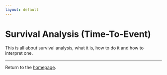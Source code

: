 ```yaml
---
layout: default
---
```

# Survival Analysis (Time-To-Event)

This is all about survival analysis, what it is, how to do it and how to interpret one. 

---
Return to the [homepage](../../../index.md).
